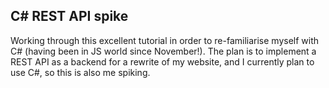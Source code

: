 ## C# REST API spike

Working through this excellent tutorial in order to re-familiarise myself with C# (having been in JS world since November!). The plan is to implement a REST API as a backend for a rewrite of my website, and I currently plan to use C#, so this is also me spiking.
